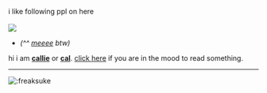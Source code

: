 i like following ppl on here</br>
</br>
![](https://i.postimg.cc/tCgCnF3p/noel.gif)</br>
-  *(^^ [meeee](https://rentry.co/overseer) btw)*</br>

hi i am <ins>**callie**</ins> or <ins>**cal**</ins>. [click here](https://rentry.co/72159) if you are in the mood to read something.</br>
***
![:freaksuke](https://count.chiya.dev/get/@:freaksuke)
